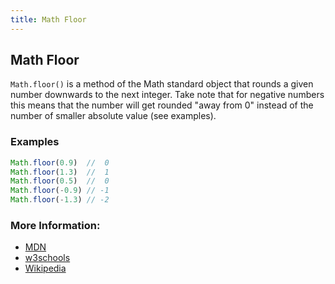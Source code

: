 ```yaml
---
title: Math Floor
---
```

## Math Floor

`Math.floor()` is a method of the Math standard object that rounds a given number downwards to the next integer. Take note that for negative numbers this means that the number will get rounded "away from 0" instead of the number of smaller absolute value (see examples).

### Examples
```javascript
Math.floor(0.9)  //  0
Math.floor(1.3)  //  1
Math.floor(0.5)  //  0
Math.floor(-0.9) // -1
Math.floor(-1.3) // -2
```

### More Information:
* [MDN](https://developer.mozilla.org/en-US/docs/Web/JavaScript/Reference/Global_Objects/Math/floor)
* [w3schools](https://www.w3schools.com/jsref/jsref_floor.asp)
* [Wikipedia](https://en.wikipedia.org/wiki/Floor_and_ceiling_functions)
